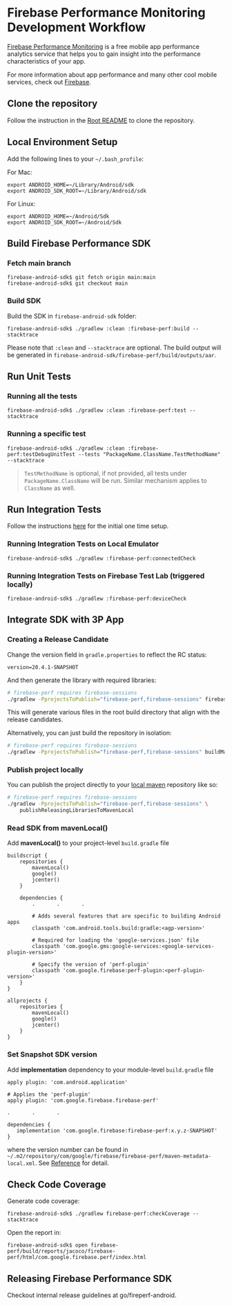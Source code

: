 # Firebase Performance Monitoring Development Workflow
[Firebase Performance Monitoring](https://firebase.google.com/docs/perf-mon/get-started-android) is 
a free mobile app performance analytics service that helps you to gain insight into the performance 
characteristics of your app. 

For more information about app performance and many other cool mobile services, check out [Firebase](https://firebase.google.com/).

## Clone the repository

Follow the instruction in the [Root README](https://github.com/firebase/firebase-android-sdk#getting-started)
to clone the repository.

## Local Environment Setup

Add the following lines to your `~/.bash_profile`:

For Mac:
```
export ANDROID_HOME=~/Library/Android/sdk
export ANDROID_SDK_ROOT=~/Library/Android/sdk
```

For Linux:
```
export ANDROID_HOME=~/Android/Sdk
export ANDROID_SDK_ROOT=~/Android/Sdk
```

## Build Firebase Performance SDK

### Fetch main branch

```
firebase-android-sdk$ git fetch origin main:main
firebase-android-sdk$ git checkout main
```

### Build SDK

Build the SDK in `firebase-android-sdk` folder:

```
firebase-android-sdk$ ./gradlew :clean :firebase-perf:build --stacktrace
```

Please note that `:clean` and `--stacktrace` are optional. The build output will be generated in
 `firebase-android-sdk/firebase-perf/build/outputs/aar`.

## Run Unit Tests

### Running all the tests

```
firebase-android-sdk$ ./gradlew :clean :firebase-perf:test --stacktrace
```

### Running a specific test

```
firebase-android-sdk$ ./gradlew :clean :firebase-perf:testDebugUnitTest --tests "PackageName.ClassName.TestMethodName" --stacktrace
```

> `TestMethodName` is optional, if not provided, all tests under `PackageName.ClassName` will be run.
Similar mechanism applies to `ClassName` as well.

## Run Integration Tests

Follow the instructions [here](https://github.com/firebase/firebase-android-sdk/blob/main/README.md#integration-testing) 
for the initial one time setup.

### Running Integration Tests on Local Emulator

```
firebase-android-sdk$ ./gradlew :firebase-perf:connectedCheck
```

### Running Integration Tests on Firebase Test Lab (triggered locally)

```
firebase-android-sdk$ ./gradlew :firebase-perf:deviceCheck
```

## Integrate SDK with 3P App

### Creating a Release Candidate

Change the version field in `gradle.properties` to reflect the RC status:

```properties
version=20.4.1-SNAPSHOT
```

And then generate the library with required libraries:

```bash
# firebase-perf requires firebase-sessions
./gradlew -PprojectsToPublish="firebase-perf,firebase-sessions" firebasePublish
```

This will generate various files in the root build directory that align with
the release candidates.

Alternatively, you can just build the repository in isolation:
```bash
# firebase-perf requires firebase-sessions
./gradlew -PprojectsToPublish="firebase-perf,firebase-sessions" buildMavenZip
```

### Publish project locally

You can publish the project directly to your [local maven](https://docs.gradle.org/current/userguide/declaring_repositories.html#sub:maven_local) 
repository like so:

```bash
# firebase-perf requires firebase-sessions
./gradlew -PprojectsToPublish="firebase-perf,firebase-sessions" \
    publishReleasingLibrariesToMavenLocal
```

### Read SDK from mavenLocal()

Add **mavenLocal()** to your project-level `build.gradle` file

```
buildscript {
    repositories {
        mavenLocal()
        google()
        jcenter()
    }
   
    dependencies {
        .       .       .

        # Adds several features that are specific to building Android apps
        classpath 'com.android.tools.build:gradle:<agp-version>'

        # Required for loading the 'google-services.json' file
        classpath 'com.google.gms:google-services:<google-services-plugin-version>'

        # Specify the version of 'perf-plugin'
        classpath 'com.google.firebase:perf-plugin:<perf-plugin-version>'
    }
}

allprojects {
    repositories {
        mavenLocal()
        google()
        jcenter()
    }
}
```

### Set Snapshot SDK version

Add **implementation** dependency to your module-level `build.gradle` file

```
apply plugin: 'com.android.application'

# Applies the 'perf-plugin'
apply plugin: 'com.google.firebase.firebase-perf'

.       .       .

dependencies {
   implementation 'com.google.firebase:firebase-perf:x.y.z-SNAPSHOT'
}
```

where the version number can be found in `~/.m2/repository/com/google/firebase/firebase-perf/maven-metadata-local.xml`.
See [Reference](https://github.com/firebase/firebase-android-sdk#commands) for detail.

## Check Code Coverage

Generate code coverage:

```
firebase-android-sdk$ ./gradlew firebase-perf:checkCoverage --stacktrace
```

Open the report in:

```
firebase-android-sdk$ open firebase-perf/build/reports/jacoco/firebase-perf/html/com.google.firebase.perf/index.html
```

## Releasing Firebase Performance SDK

Checkout internal release guidelines at go/fireperf-android.
